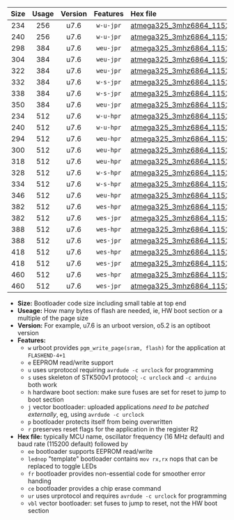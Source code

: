 |Size|Usage|Version|Features|Hex file|
|:-:|:-:|:-:|:-:|:--|
|234|256|u7.6|`w-u-jpr`|[atmega325_3mhz6864_115200bps_ur_vbl.hex](https://raw.githubusercontent.com/stefanrueger/urboot/main/atmega325_3mhz6864_115200bps_ur_vbl.hex)|
|240|256|u7.6|`w-u-jpr`|[atmega325_3mhz6864_115200bps_lednop_ur_vbl.hex](https://raw.githubusercontent.com/stefanrueger/urboot/main/atmega325_3mhz6864_115200bps_lednop_ur_vbl.hex)|
|298|384|u7.6|`weu-jpr`|[atmega325_3mhz6864_115200bps_ee_ur_vbl.hex](https://raw.githubusercontent.com/stefanrueger/urboot/main/atmega325_3mhz6864_115200bps_ee_ur_vbl.hex)|
|304|384|u7.6|`weu-jpr`|[atmega325_3mhz6864_115200bps_ee_lednop_ur_vbl.hex](https://raw.githubusercontent.com/stefanrueger/urboot/main/atmega325_3mhz6864_115200bps_ee_lednop_ur_vbl.hex)|
|322|384|u7.6|`weu-jpr`|[atmega325_3mhz6864_115200bps_ee_lednop_fr_ur_vbl.hex](https://raw.githubusercontent.com/stefanrueger/urboot/main/atmega325_3mhz6864_115200bps_ee_lednop_fr_ur_vbl.hex)|
|332|384|u7.6|`w-s-jpr`|[atmega325_3mhz6864_115200bps_vbl.hex](https://raw.githubusercontent.com/stefanrueger/urboot/main/atmega325_3mhz6864_115200bps_vbl.hex)|
|338|384|u7.6|`w-s-jpr`|[atmega325_3mhz6864_115200bps_lednop_vbl.hex](https://raw.githubusercontent.com/stefanrueger/urboot/main/atmega325_3mhz6864_115200bps_lednop_vbl.hex)|
|350|384|u7.6|`weu-jpr`|[atmega325_3mhz6864_115200bps_ee_lednop_fr_ce_ur_vbl.hex](https://raw.githubusercontent.com/stefanrueger/urboot/main/atmega325_3mhz6864_115200bps_ee_lednop_fr_ce_ur_vbl.hex)|
|234|512|u7.6|`w-u-hpr`|[atmega325_3mhz6864_115200bps_ur.hex](https://raw.githubusercontent.com/stefanrueger/urboot/main/atmega325_3mhz6864_115200bps_ur.hex)|
|240|512|u7.6|`w-u-hpr`|[atmega325_3mhz6864_115200bps_lednop_ur.hex](https://raw.githubusercontent.com/stefanrueger/urboot/main/atmega325_3mhz6864_115200bps_lednop_ur.hex)|
|294|512|u7.6|`weu-hpr`|[atmega325_3mhz6864_115200bps_ee_ur.hex](https://raw.githubusercontent.com/stefanrueger/urboot/main/atmega325_3mhz6864_115200bps_ee_ur.hex)|
|300|512|u7.6|`weu-hpr`|[atmega325_3mhz6864_115200bps_ee_lednop_ur.hex](https://raw.githubusercontent.com/stefanrueger/urboot/main/atmega325_3mhz6864_115200bps_ee_lednop_ur.hex)|
|318|512|u7.6|`weu-hpr`|[atmega325_3mhz6864_115200bps_ee_lednop_fr_ur.hex](https://raw.githubusercontent.com/stefanrueger/urboot/main/atmega325_3mhz6864_115200bps_ee_lednop_fr_ur.hex)|
|328|512|u7.6|`w-s-hpr`|[atmega325_3mhz6864_115200bps.hex](https://raw.githubusercontent.com/stefanrueger/urboot/main/atmega325_3mhz6864_115200bps.hex)|
|334|512|u7.6|`w-s-hpr`|[atmega325_3mhz6864_115200bps_lednop.hex](https://raw.githubusercontent.com/stefanrueger/urboot/main/atmega325_3mhz6864_115200bps_lednop.hex)|
|346|512|u7.6|`weu-hpr`|[atmega325_3mhz6864_115200bps_ee_lednop_fr_ce_ur.hex](https://raw.githubusercontent.com/stefanrueger/urboot/main/atmega325_3mhz6864_115200bps_ee_lednop_fr_ce_ur.hex)|
|382|512|u7.6|`wes-hpr`|[atmega325_3mhz6864_115200bps_ee.hex](https://raw.githubusercontent.com/stefanrueger/urboot/main/atmega325_3mhz6864_115200bps_ee.hex)|
|382|512|u7.6|`wes-jpr`|[atmega325_3mhz6864_115200bps_ee_vbl.hex](https://raw.githubusercontent.com/stefanrueger/urboot/main/atmega325_3mhz6864_115200bps_ee_vbl.hex)|
|388|512|u7.6|`wes-hpr`|[atmega325_3mhz6864_115200bps_ee_lednop.hex](https://raw.githubusercontent.com/stefanrueger/urboot/main/atmega325_3mhz6864_115200bps_ee_lednop.hex)|
|388|512|u7.6|`wes-jpr`|[atmega325_3mhz6864_115200bps_ee_lednop_vbl.hex](https://raw.githubusercontent.com/stefanrueger/urboot/main/atmega325_3mhz6864_115200bps_ee_lednop_vbl.hex)|
|418|512|u7.6|`wes-hpr`|[atmega325_3mhz6864_115200bps_ee_lednop_fr.hex](https://raw.githubusercontent.com/stefanrueger/urboot/main/atmega325_3mhz6864_115200bps_ee_lednop_fr.hex)|
|418|512|u7.6|`wes-jpr`|[atmega325_3mhz6864_115200bps_ee_lednop_fr_vbl.hex](https://raw.githubusercontent.com/stefanrueger/urboot/main/atmega325_3mhz6864_115200bps_ee_lednop_fr_vbl.hex)|
|460|512|u7.6|`wes-hpr`|[atmega325_3mhz6864_115200bps_ee_lednop_fr_ce.hex](https://raw.githubusercontent.com/stefanrueger/urboot/main/atmega325_3mhz6864_115200bps_ee_lednop_fr_ce.hex)|
|460|512|u7.6|`wes-jpr`|[atmega325_3mhz6864_115200bps_ee_lednop_fr_ce_vbl.hex](https://raw.githubusercontent.com/stefanrueger/urboot/main/atmega325_3mhz6864_115200bps_ee_lednop_fr_ce_vbl.hex)|

- **Size:** Bootloader code size including small table at top end
- **Useage:** How many bytes of flash are needed, ie, HW boot section or a multiple of the page size
- **Version:** For example, u7.6 is an urboot version, o5.2 is an optiboot version
- **Features:**
  + `w` urboot provides `pgm_write_page(sram, flash)` for the application at `FLASHEND-4+1`
  + `e` EEPROM read/write support
  + `u` uses urprotocol requiring `avrdude -c urclock` for programming
  + `s` uses skeleton of STK500v1 protocol; `-c urclock` and `-c arduino` both work
  + `h` hardware boot section: make sure fuses are set for reset to jump to boot section
  + `j` vector bootloader: uploaded applications *need to be patched externally*, eg, using `avrdude -c urclock`
  + `p` bootloader protects itself from being overwritten
  + `r` preserves reset flags for the application in the register R2
- **Hex file:** typically MCU name, oscillator frequency (16 MHz default) and baud rate (115200 default) followed by
  + `ee` bootloader supports EEPROM read/write
  + `lednop` "template" bootloader contains `mov rx,rx` nops that can be replaced to toggle LEDs
  + `fr` bootloader provides non-essential code for smoother error handing
  + `ce` bootloader provides a chip erase command
  + `ur` uses urprotocol and requires `avrdude -c urclock` for programming
  + `vbl` vector bootloader: set fuses to jump to reset, not the HW boot section
